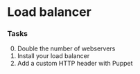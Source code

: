 # Load balancer

### Tasks
0. Double the number of webservers 
1. Install your load balancer 
2. Add a custom HTTP header with Puppet 



